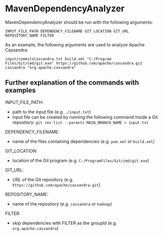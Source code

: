 # MavenDependencyAnalyzer

MavenDependencyAnalyzer should be run with the following arguments:
```
INPUT_FILE_PATH DEPENDENCY_FILENAME GIT_LOCATION GIT_URL REPOSITORY_NAME FILTER
```

As an example, the following arguments are used to analyze Apache Cassandra:
```
input/commitsCassandra.txt build.xml "C:/Program Files/Git/cmd/git.exe" https://github.com/apache/cassandra.git cassandra "org.apache.cassandra"
```

## Further explanation of the commands with examples

INPUT_FILE_PATH:
- path to the input file (e.g. ```./input.txt```)
- input file can be created by running the following command inside a Git repostiory: ```git rev-list --parents MAIN_BRANCH_NAME > input.txt```

DEPENDENCY_FILENAME:
- name of the files containing dependencies (e.g. ```pom.xml``` or ```build.xml```)

GIT_LOCATION:
- location of the Git program (e.g. ```C:/ProgramFiles/Git/cmd/git.exe```)

GIT_URL:
- URL of the Git repository (e.g. ```https://github.com/apache/cassandra.git```)

REPOSITORY_NAME:
- name of the repository (e.g. ```cassandra``` or ```hadoop```)

FILTER:
- skip dependencies with FILTER as the groupId (e.g. ```org.apache.cassandra```)